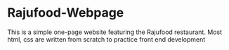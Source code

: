 # Rajufood-Webpage
This is a simple one-page website featuring the Rajufood restaurant.
Most html, css are written from scratch to practice front end development
